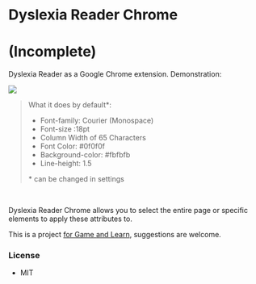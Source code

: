 # Dyslexia Reader Chrome
# (Incomplete)

Dyslexia Reader as a Google Chrome extension. Demonstration:


<img src="http://gameandlearn.org/images/dyslexia_reader_chrome_img.png">
 
 <br>
<blockquote>
What it does by default*:

 * Font-family: Courier (Monospace)
 * Font-size :18pt
 * Column Width of 65 Characters
 * Font Color: \#0f0f0f
 * Background-color: \#fbfbfb
 * Line-height: 1.5
 
\* can be changed in settings
</blockquote><br>

Dyslexia Reader Chrome allows you to select the entire page or specific elements to apply these attributes to.

This is a project [for Game and Learn](http://gameandlearn.org), suggestions are welcome.


### License

 * MIT